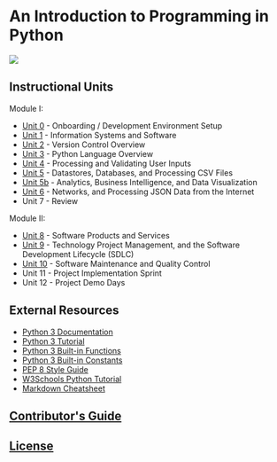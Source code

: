 # An Introduction to Programming in Python

![](https://www.perforce.com/sites/default/files/image/2018-08/image-blog-enterprises-investing-python%20(2).jpg)

## Instructional Units

Module I:

  + [Unit 0](/units/unit-0.md) - Onboarding / Development Environment Setup
  + [Unit 1](/units/unit-1.md) - Information Systems and Software
  + [Unit 2](/units/unit-2.md) - Version Control Overview
  + [Unit 3](/units/unit-3.md) - Python Language Overview
  + [Unit 4](/units/unit-4.md) - Processing and Validating User Inputs
  + [Unit 5](/units/unit-5.md) - Datastores, Databases, and Processing CSV Files
  + [Unit 5b](/units/unit-5b.md) - Analytics, Business Intelligence, and Data Visualization
  + [Unit 6](/units/unit-6.md) - Networks, and Processing JSON Data from the Internet
  + Unit 7 - Review

Module II:

  + [Unit 8](/units/unit-8.md) - Software Products and Services
  + [Unit 9](/units/unit-9.md) - Technology Project Management, and the Software Development Lifecycle (SDLC)
  + [Unit 10](/units/unit-10.md) - Software Maintenance and Quality Control
  + Unit 11 - Project Implementation Sprint
  + Unit 12 - Project Demo Days

## External Resources

  + [Python 3 Documentation](https://docs.python.org/3/reference/index.html)
  + [Python 3 Tutorial](https://docs.python.org/3/tutorial/index.html)
  + [Python 3 Built-in Functions](https://docs.python.org/3/library/functions.html)
  + [Python 3 Built-in Constants](https://docs.python.org/3/library/constants.html)
  + [PEP 8 Style Guide](https://www.python.org/dev/peps/pep-0008/)
  + [W3Schools Python Tutorial](https://www.w3schools.com/python/)
  + [Markdown Cheatsheet](https://guides.github.com/pdfs/markdown-cheatsheet-online.pdf)

## [Contributor's Guide](/CONTRIBUTING.md)

## [License](/LICENSE.md)
